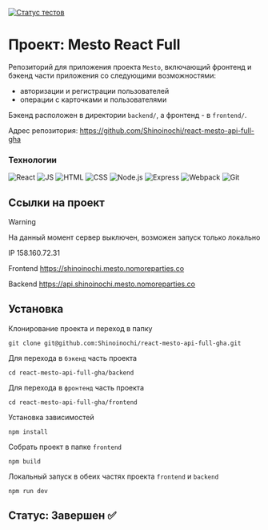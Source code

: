 [![Статус тестов](../../actions/workflows/tests.yml/badge.svg)](../../actions/workflows/tests.yml)

# Проект: Mesto React Full
Репозиторий для приложения проекта `Mesto`, включающий фронтенд и бэкенд части приложения со следующими возможностями: 
- авторизации и регистрации пользователей
- операции с карточками и пользователями

Бэкенд расположен в директории `backend/`, а фронтенд - в `frontend/`. 

Адрес репозитория: https://github.com/Shinoinochi/react-mesto-api-full-gha

### Технологии
![React](https://github.com/Shinoinochi/Shinoinochi/assets/90762444/fca04466-ba77-4117-ac87-d84311450735) 
![JS](https://github.com/Shinoinochi/Shinoinochi/assets/90762444/b944dc7d-72de-48f2-90e3-537eac78bd88) 
![HTML](https://github.com/Shinoinochi/Shinoinochi/assets/90762444/193cc4b0-3d4c-44e8-ad6b-2157e7b61597)
![CSS](https://github.com/Shinoinochi/Shinoinochi/assets/90762444/cce2793e-37ce-4875-93ba-af7e9d13ef9c)
![Node.js](https://github.com/Shinoinochi/Shinoinochi/assets/90762444/ac4316e6-e68a-45a6-8619-1ca268514af9)
![Express](https://github.com/Shinoinochi/Shinoinochi/assets/90762444/af2741dc-a121-4bab-ac64-f6f679fb06aa)
![Webpack](https://github.com/Shinoinochi/expence-tracker/assets/90762444/c7390a7d-9127-40d0-adfc-679459b9ab11)
![Git](https://github.com/Shinoinochi/Shinoinochi/assets/90762444/bdaceb7b-cd52-4b32-824f-4719dcd2139c)

## Ссылки на проект
> [!WARNING]
> На данный момент сервер выключен, возможен запуск только локально


IP 158.160.72.31

Frontend https://shinoinochi.mesto.nomoreparties.co

Backend https://api.shinoinochi.mesto.nomoreparties.co

## Установка
Клонирование проекта и переход в папку
```
git clone git@github.com:Shinoinochi/react-mesto-api-full-gha.git
```
Для перехода в `бэкенд` часть проекта
```
cd react-mesto-api-full-gha/backend
```
Для перехода в `фронтенд` часть проекта
```
cd react-mesto-api-full-gha/frontend
```
Установка зависимостей
```
npm install
```
Собрать проект в папке `frontend`
```
npm build
```
Локальный запуск в обеих частях проекта `frontend` и `backend`
```
npm run dev
```

## Статус: Завершен ✅

